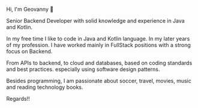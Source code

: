 Hi, I'm Geovanny 👋

Senior Backend Developer with solid knowledge and experience in Java and Kotlin.

In my free time I like to code in Java and Kotlin language. In my later years of my profession. I have worked mainly in FullStack positions with a strong focus on Backend. 

From APIs to backend, to cloud and databases, based on coding standards and best practices. especially using software design patterns.

Besides programming, I am passionate about soccer, travel, movies, music and reading technology books.

Regards!!

